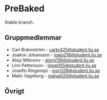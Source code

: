 # PreBaked
Stable branch. 

## Gruppmedlemmar
* Carl Brännström - carbr425@student.liu.se
* Joakim Johansson - joajo218@student.liu.se									
* Alojz Milicevic - alomi136@student.liu.se										
* Linn Pettersson - linpe055@student.liu.se									
* Josefin Ringensjö - josri328@student.liu.se 							
* Malin Vagnborg - malva020@student.liu.se									

## Övrigt
